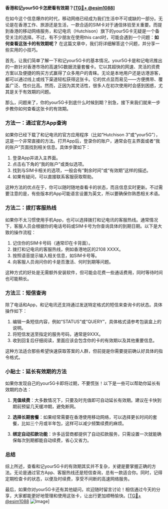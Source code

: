 **香港和记your5G卡怎麽看有效期？[[TG💪+ @esim1088](https://t.me/s/esim1088)]**

在如今这个信息爆炸的时代，移动网络已经成为我们生活中不可或缺的一部分。无论是在香港工作、旅游还是生活，一款合适的SIM卡对于通信体验至关重要。而提到香港的移动网络服务，和记电讯（Hutchison）旗下的your5G卡无疑是一个备受关注的选择。不过，有不少朋友在使用this card时，可能会遇到一个问题：**如何查看这张卡的有效期呢？** 在这篇文章中，我们将详细解答这个问题，并分享一些实用的小技巧。

首先，让我们简单了解一下和记your5G卡的基本情况。your5G卡是和记电讯推出的一款针对香港市场的高速5G数据流量套餐卡。它以其超快的网速、灵活的资费方案以及便捷的购买方式赢得了众多用户的青睐。无论是本地用户还是访港游客，都可以通过线上或线下渠道轻松获得这张卡。它的优点显而易见——方便携带、覆盖广泛、性价比高。然而，正因为其灵活性，很多人在初次使用时会感到困惑，尤其是关于有效期的问题。

那么，问题来了，你的your5G卡到底什么时候到期？别急，接下来我们就来一步步教你如何查看这张卡的有效期。

### 方法一：通过官方App查询

如果你已经下载了和记电讯的官方应用程序（比如“Hutchison 3”或“your5G”），这是一个非常直接的方法。打开App后，登录你的账户，通常会在主界面或者“我的账户”页面找到相关信息。具体步骤如下：

1. 登录App并进入主界面。
2. 点击右下角的“我的账户”或类似选项。
3. 找到与SIM卡相关的选项，一般会有“剩余时间”或“有效期”这样的描述。
4. 如果有疑问，可以直接联系客服获取帮助。

这种方法的优点在于，你可以随时随地查看卡的状态，而且信息实时更新。不过需要注意的是，有些版本的App可能语言设置为英文，所以要确保你熟悉相关术语。

### 方法二：拨打客服热线

如果你不太习惯使用手机App，也可以选择拨打和记电讯的客服热线。通常情况下，客服人员会根据你的电话号码或SIM卡号为你查询具体的到期日期。以下是大致的操作流程：

1. 记住你的SIM卡号码（通常印在卡背面）。
2. 拨打和记电讯的客服热线，例如香港地区的2108 XXXX。
3. 按照语音提示输入相关信息，如SIM卡号等。
4. 向客服人员询问你的卡是否激活、何时到期等问题。

这种方式的好处是无需额外安装软件，但可能会花费一些通话费用，同时等待时间也可能稍长。

### 方法三：短信查询

除了电话和App，和记电讯还支持通过发送特定格式的短信来查询卡的状态。具体操作如下：

1. 编辑一条短信内容，例如“STATUS”或“QUERY”，具体格式请参考包装盒上的说明。
2. 将短信发送至指定的服务号码，通常是9XXX。
3. 收到回复后仔细阅读，里面应该会包含你的卡的有效期以及其他重要信息。

这种方法适合那些希望快速获取答案的人群，但前提是你需要提前确认好具体的指令格式。

### 小贴士：延长有效期的方法

如果你发现自己的your5G卡即将过期，不要慌张！以下是一些可以帮助你延长有效期的办法：

1. **充值续费**：大多数情况下，只要及时充值即可自动延长有效期。建议在卡快到期前预留几天缓冲期，避免断网。
   
2. **选择长期套餐**：如果经常需要在香港使用移动网络，可以选择更长时间的套餐，比如三个月或半年包，这样可以减少频繁续费的麻烦。

3. **绑定自动扣款功能**：许多运营商都提供了自动扣款服务，只需设置一次就能确保每次到期都能自动续费，省心又省力。

### 总结

综上所述，查看和记your5G卡的有效期其实并不复杂，关键是要掌握正确的方法。无论是通过官方App、客服热线还是短信查询，总有一款适合你。同时，记得定期检查卡的状态，以便及时续费，享受不间断的高速网络服务。

最后，如果你对your5G卡还有其他疑问，欢迎随时留言讨论！相信通过今天的分享，大家都能更好地管理和使用这张卡，让出行更加顺畅愉快。[[TG💪+ @esim1088](https://t.me/s/esim1088) ![Image](https://i.postimg.cc/4NQfJmqS/Snipaste-2025-05-13-00-14-12.png)]